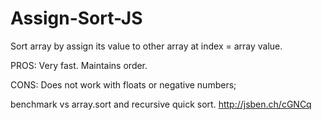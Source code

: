 # Assign-Sort-JS
Sort array by assign its value to other array at index = array value.

PROS: Very fast. Maintains order. 

CONS: Does not work with floats or negative numbers;

benchmark vs array.sort and recursive quick sort.
http://jsben.ch/cGNCq
